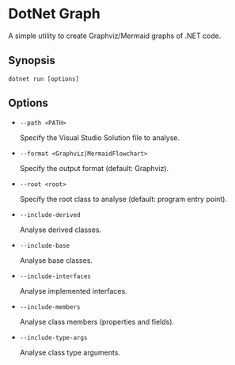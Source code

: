 # DotNet Graph

A simple utility to create Graphviz/Mermaid graphs of .NET code.

## Synopsis

```
dotnet run [options]
```

## Options

- `--path <PATH>`

  Specify the Visual Studio Solution file to analyse.

- `--format <Graphviz|MermaidFlowchart>`

  Specify the output format (default: Graphviz).

- `--root <root>`

  Specify the root class to analyse (default: program entry point).

- `--include-derived`

  Analyse derived classes.

- `--include-base`

  Analyse base classes.

- `--include-interfaces`

  Analyse implemented interfaces.

- `--include-members`

  Analyse class members (properties and fields).

- `--include-type-args`

  Analyse class type arguments.
